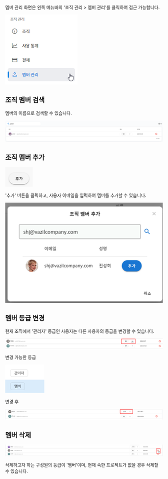멤버 관리 화면은 왼쪽 메뉴바의 '조직 관리 > 멤버 관리'를 클릭하여 접근 가능합니다.
  

![img1](https://raw.githubusercontent.com/vazilcompany/vridge-docs/main/img/organization/member_management/move_to_member_management.png)  


  

  

조직 멤버 검색
--------


멤버의 이름으로 검색할 수 있습니다.

  

![img1](https://raw.githubusercontent.com/vazilcompany/vridge-docs/main/img/organization/member_management/search_member.png)  

  

조직 멤버 추가
--------


![img1](https://raw.githubusercontent.com/vazilcompany/vridge-docs/main/img/organization/member_management_03.png)  


'추가' 버튼을 클릭하고, 사용자 이메일을 입력하여 멤버를 추가할 수 있습니다.


  

![img1](https://raw.githubusercontent.com/vazilcompany/vridge-docs/main/img/organization/member_management_04.png)  


  

멤버 등급 변경
--------


현재 조직에서 '관리자' 등급인 사용자는 다른 사용자의 등급을 변경할 수 있습니다.

![img1](https://raw.githubusercontent.com/vazilcompany/vridge-docs/main/img/organization/member_management/member_management_4.png)  



변경 가능한 등급

![img1](https://raw.githubusercontent.com/vazilcompany/vridge-docs/main/img/organization/member_management/member_management_5.png)  


변경 후 


![img1](https://raw.githubusercontent.com/vazilcompany/vridge-docs/main/img/organization/member_management/member_management_6.png)  



  

멤버 삭제
-----


![img1](https://raw.githubusercontent.com/vazilcompany/vridge-docs/main/img/organization/member_management/member_management_3.png)  

삭제하고자 하는 구성원의 등급이 '멤버'이며, 현재 속한 프로젝트가 없을 경우 삭제할 수 있습니다.
